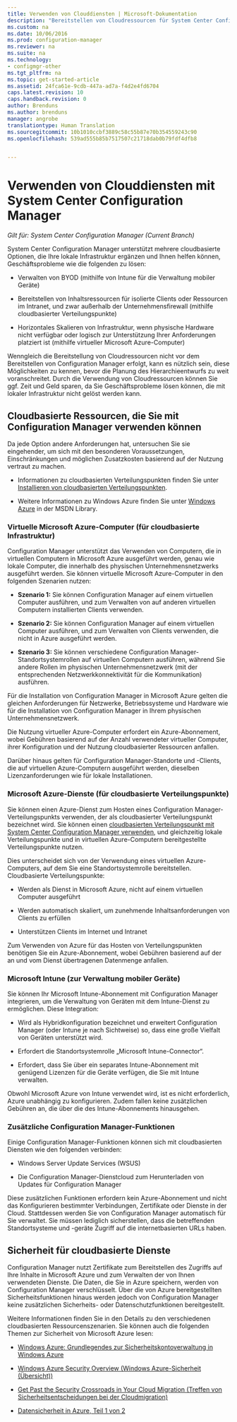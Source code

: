 ```yaml
---
title: Verwenden von Clouddiensten | Microsoft-Dokumentation
description: "Bereitstellen von Cloudressourcen für System Center Configuration Manager zur Ergänzung Ihrer lokalen Infrastruktur."
ms.custom: na
ms.date: 10/06/2016
ms.prod: configuration-manager
ms.reviewer: na
ms.suite: na
ms.technology:
- configmgr-other
ms.tgt_pltfrm: na
ms.topic: get-started-article
ms.assetid: 24fca61e-9cdb-447a-ad7a-f4d2e4fd6704
caps.latest.revision: 10
caps.handback.revision: 0
author: Brenduns
ms.author: brenduns
manager: angrobe
translationtype: Human Translation
ms.sourcegitcommit: 10b1010ccbf3889c58c55b87e70b354559243c90
ms.openlocfilehash: 539ad555b85b7517507c21718dab0b79fdf4dfb8


---
```

# <a name="use-cloud-services-with-system-center-configuration-manager"></a>Verwenden von Clouddiensten mit System Center Configuration Manager

*Gilt für: System Center Configuration Manager (Current Branch)*

System Center Configuration Manager unterstützt mehrere cloudbasierte Optionen, die Ihre lokale Infrastruktur ergänzen und Ihnen helfen können, Geschäftsprobleme wie die folgenden zu lösen:  

-   Verwalten von BYOD (mithilfe von Intune für die Verwaltung mobiler Geräte)  

-   Bereitstellen von Inhaltsressourcen für isolierte Clients oder Ressourcen im Intranet, und zwar außerhalb der Unternehmensfirewall (mithilfe cloudbasierter Verteilungspunkte)  

-   Horizontales Skalieren von Infrastruktur, wenn physische Hardware nicht verfügbar oder logisch zur Unterstützung Ihrer Anforderungen platziert ist (mithilfe virtueller Microsoft Azure-Computer)  

Wenngleich die Bereitstellung von Cloudressourcen nicht vor dem Bereitstellen von Configuration Manager erfolgt, kann es nützlich sein, diese Möglichkeiten zu kennen, bevor die Planung des Hierarchieentwurfs zu weit voranschreitet. Durch die Verwendung von Cloudressourcen können Sie ggf. Zeit und Geld sparen, da Sie Geschäftsprobleme lösen können, die mit lokaler Infrastruktur nicht gelöst werden kann.  

## <a name="cloud-based-resources-you-can-use-with-configuration-manager"></a>Cloudbasierte Ressourcen, die Sie mit Configuration Manager verwenden können  
 Da jede Option andere Anforderungen hat, untersuchen Sie sie eingehender, um sich mit den besonderen Voraussetzungen, Einschränkungen und möglichen Zusatzkosten basierend auf der Nutzung vertraut zu machen.  

-   Informationen zu cloudbasierten Verteilungspunkten finden Sie unter [Installieren von cloudbasierten Verteilungspunkten](/sccm/core/servers/deploy/configure/install-cloud-based-distribution-points-in-microsoft-azure).

-   Weitere Informationen zu Windows Azure finden Sie unter [Windows Azure](http://go.microsoft.com/fwlink/p/?LinkId=262965) in der MSDN Library.  

### <a name="microsoft-azure-virtual-machines-for-cloud-based-infrastructure"></a>Virtuelle Microsoft Azure-Computer (für cloudbasierte Infrastruktur)  
 Configuration Manager unterstützt das Verwenden von Computern, die in virtuellen Computern in Microsoft Azure ausgeführt werden, genau wie lokale Computer, die innerhalb des physischen Unternehmensnetzwerks ausgeführt werden. Sie können virtuelle Microsoft Azure-Computer in den folgenden Szenarien nutzen:  

-   **Szenario 1:** Sie können Configuration Manager auf einem virtuellen Computer ausführen, und zum Verwalten von auf anderen virtuellen Computern installierten Clients verwenden.  

-   **Szenario 2:** Sie können Configuration Manager auf einem virtuellen Computer ausführen, und zum Verwalten von Clients verwenden, die nicht in Azure ausgeführt werden.  

-   **Szenario 3:** Sie können verschiedene Configuration Manager-Standortsystemrollen auf virtuellen Computern ausführen, während Sie andere Rollen im physischen Unternehmensnetzwerk (mit der entsprechenden Netzwerkkonnektivität für die Kommunikation) ausführen.  

Für die Installation von Configuration Manager in Microsoft Azure gelten die gleichen Anforderungen für Netzwerke, Betriebssysteme und Hardware wie für die Installation von Configuration Manager in Ihrem physischen Unternehmensnetzwerk.  

Die Nutzung virtueller Azure-Computer erfordert ein Azure-Abonnement, wobei Gebühren basierend auf der Anzahl verwendeter virtueller Computer, ihrer Konfiguration und der Nutzung cloudbasierter Ressourcen anfallen.  

Darüber hinaus gelten für Configuration Manager-Standorte und -Clients, die auf virtuellen Azure-Computern ausgeführt werden, dieselben Lizenzanforderungen wie für lokale Installationen.  

### <a name="microsoft-azure-services-for-cloud-based-distribution-points"></a>Microsoft Azure-Dienste (für cloudbasierte Verteilungspunkte)  
 Sie können einen Azure-Dienst zum Hosten eines Configuration Manager-Verteilungspunkts verwenden, der als cloudbasierter Verteilungspunkt bezeichnet wird.  Sie können einen [cloudbasierten Verteilungspunkt mit System Center Configuration Manager verwenden](../../core/plan-design/hierarchy/use-a-cloud-based-distribution-point.md), und gleichzeitig lokale Verteilungspunkte und in virtuellen Azure-Computern bereitgestellte Verteilungspunkte nutzen.  

 Dies unterscheidet sich von der Verwendung eines virtuellen Azure-Computers, auf dem Sie eine Standortsystemrolle bereitstellen. Cloudbasierte Verteilungspunkte:  

-   Werden als Dienst in Microsoft Azure, nicht auf einem virtuellen Computer ausgeführt  

-   Werden automatisch skaliert, um zunehmende Inhaltsanforderungen von Clients zu erfüllen  

-   Unterstützen Clients im Internet und Intranet  

Zum Verwenden von Azure für das Hosten von Verteilungspunkten benötigen Sie ein Azure-Abonnement, wobei Gebühren basierend auf der an und vom Dienst übertragenen Datenmenge anfallen.  

### <a name="microsoft-intune-for-mobile-device-management"></a>Microsoft Intune (zur Verwaltung mobiler Geräte)  
 Sie können Ihr Microsoft Intune-Abonnement mit Configuration Manager integrieren, um die Verwaltung von Geräten mit dem Intune-Dienst zu ermöglichen. Diese Integration:  

-   Wird als Hybridkonfiguration bezeichnet und erweitert Configuration Manager (oder Intune je nach Sichtweise) so, dass eine große Vielfalt von Geräten unterstützt wird.  

-   Erfordert die Standortsystemrolle „Microsoft Intune-Connector“.  

-   Erfordert, dass Sie über ein separates Intune-Abonnement mit genügend Lizenzen für die Geräte verfügen, die Sie mit Intune verwalten.  

Obwohl Microsoft Azure von Intune verwendet wird, ist es nicht erforderlich, Azure unabhängig zu konfigurieren. Zudem fallen keine zusätzlichen Gebühren an, die über die des Intune-Abonnements hinausgehen.  

### <a name="additional-configuration-manager-capabilities"></a>Zusätzliche Configuration Manager-Funktionen  
 Einige Configuration Manager-Funktionen können sich mit cloudbasierten Diensten wie den folgenden verbinden:  

-   Windows Server Update Services (WSUS)  

-   Die Configuration Manager-Dienstcloud zum Herunterladen von Updates für Configuration Manager  

Diese zusätzlichen Funktionen erfordern kein Azure-Abonnement und nicht das Konfigurieren bestimmter Verbindungen, Zertifikate oder Dienste in der Cloud. Stattdessen werden Sie von Configuration Manager automatisch für Sie verwaltet.  Sie müssen lediglich sicherstellen, dass die betreffenden Standortsysteme und -geräte Zugriff auf die internetbasierten URLs haben.  

##  <a name="a-namebkmkcloudseca-security-for-cloud-based-services"></a><a name="BKMK_CloudSec"></a> Sicherheit für cloudbasierte Dienste  
 Configuration Manager nutzt Zertifikate zum Bereitstellen des Zugriffs auf Ihre Inhalte in Microsoft Azure und zum Verwalten der von Ihnen verwendeten Dienste. Die Daten, die Sie in Azure speichern, werden von Configuration Manager verschlüsselt. Über die von Azure bereitgestellten Sicherheitsfunktionen hinaus werden jedoch von Configuration Manager keine zusätzlichen Sicherheits- oder Datenschutzfunktionen bereitgestellt.  

 Weitere Informationen finden Sie in den Details zu den verschiedenen cloudbasierten Ressourcenszenarien. Sie können auch die folgenden Themen zur Sicherheit von Microsoft Azure lesen:  

-   [Windows Azure: Grundlegendes zur Sicherheitskontoverwaltung in Windows Azure](http://go.microsoft.com/fwlink/p/?LinkId=262968)  

-   [Windows Azure Security Overview (Windows Azure-Sicherheit (Übersicht))](http://go.microsoft.com/fwlink/p/?LinkId=262970)  

-   [Get Past the Security Crossroads in Your Cloud Migration (Treffen von Sicherheitsentscheidungen bei der Cloudmigration)](http://go.microsoft.com/fwlink/p/?LinkId=262971)  

-   [Datensicherheit in Azure, Teil 1 von 2](http://go.microsoft.com/fwlink/p/?LinkId=262974)  



<!--HONumber=Dec16_HO3-->


